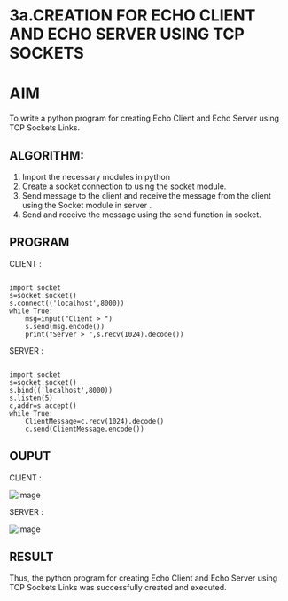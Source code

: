 # 3a.CREATION FOR ECHO CLIENT AND ECHO SERVER USING TCP SOCKETS
# AIM
To write a python program for creating Echo Client and Echo Server using TCP
Sockets Links.
## ALGORITHM:
1. Import the necessary modules in python
2. Create a socket connection to using the socket module.
3. Send message to the client and receive the message from the client using the Socket module in
 server .
4. Send and receive the message using the send function in socket.
## PROGRAM

CLIENT :
~~~

import socket 
s=socket.socket() 
s.connect(('localhost',8000)) 
while True: 
    msg=input("Client > ") 
    s.send(msg.encode()) 
    print("Server > ",s.recv(1024).decode())

~~~
SERVER :
~~~

import socket 
s=socket.socket() 
s.bind(('localhost',8000)) 
s.listen(5) 
c,addr=s.accept() 
while True: 
    ClientMessage=c.recv(1024).decode() 
    c.send(ClientMessage.encode())

~~~

## OUPUT

CLIENT :

![image](https://github.com/user-attachments/assets/ed152ab5-4ed8-4b72-bdaf-8fa28c4ae8e8)

SERVER :

![image](https://github.com/user-attachments/assets/524a7454-265f-4899-8067-699fab2b3c74)

## RESULT

Thus, the python program for creating Echo Client and Echo Server using TCP Sockets Links 
was successfully created and executed.
